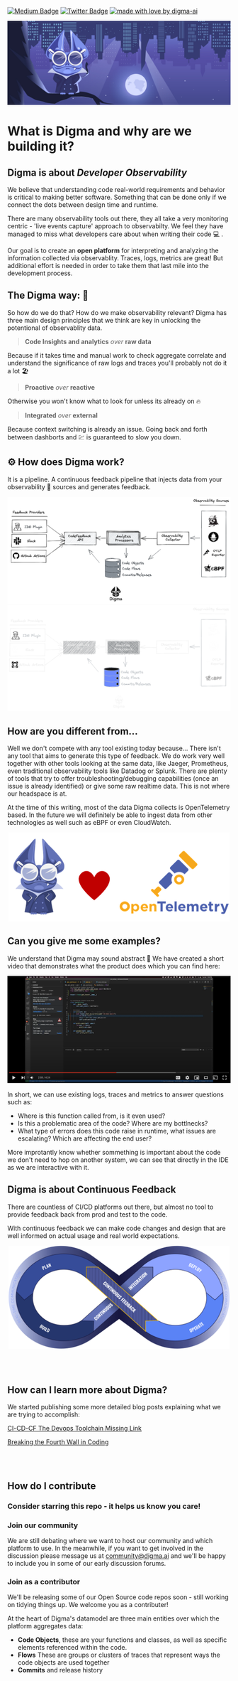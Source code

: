 <!-- Place this tag in your head or just before your close body tag. -->
[![Medium Badge](https://img.shields.io/badge/Blog-black?style=flat&logo=medium&logoColor=white&link=https://medium.com/@roni-dover)](https://medium.com/@roni-dover)
[![Twitter Badge](https://badgen.net/badge/icon/twitter?icon=twitter&label)](https://twitter.com/doppleware)
[![made with love by digma-ai](https://img.shields.io/badge/made%20with%20%E2%99%A5%20by-digma-ff1414.svg?style=flat-square)](https://github.com/digma-ai)

<p align="center">
<img src="/images/bg.jpg" >
</p>

# What is Digma and why are we building it?	

## Digma is about *Developer Observability*

We believe that understanding code real-world requirements and behavior is critical to making better software. Something that can be done only if we connect the dots between design time and runtime.

There are many observability tools out there, they all take a very monitoring centric - 'live events capture' approach to observabilty. We feel they have managed to miss what developers care about when writing their code :computer:	. 

Our goal is to create an **open platform** for interpreting and analyzing the information collected via observablity. Traces, logs, metrics are great! But additional effort is needed in order to take them that last mile into the development process.

## The Digma way: :bat:

So how do we do that? How do we make observability relevant? Digma has three main design principles that we think are key in unlocking the potentional of observablity data.

> **Code Insights and analytics** *over* **raw data**

Because if it takes time and manual work to check aggregate  correlate and understand the significance of raw logs and traces you'll probably not do it a lot :beach_umbrella:	
> **Proactive** *over* **reactive**

Otherwise you won't know what to look for unless its already on  :fire:

> **Integrated** *over* **external** 

Because context switching is already an issue. Going back and forth between dashborts and :chart: is guaranteed to slow you down. 
## :gear: How does Digma work?

It is a pipeline. A continuous feedback pipeline that injects data from your observability :telescope: sources and generates feedback.

![Digma HL Architecture](/images/architecture_light.png#gh-light-mode-only)![Digma HL Architecture](/images/architecture_dark.png#gh-dark-mode-only)


## How are you different from...

Well we don't compete with any tool existing today because... There isn't any tool that aims to generate this type of feedback. We do work very well together with other tools looking at the same data, like Jaeger, Prometheus, even traditional observability tools like Datadog or Splunk. There are plenty of tools that try to offer troubleshooting/debugging capabilities (once an issue is already identified) or give some raw realtime data. This is not where our headspace is at.

At the time of this writing, most of the data Digma collects is OpenTelemetry based. In the future we will definitely be able to ingest data from other technologies as well such as eBPF or even CloudWatch.

<p align="center">
<img src="/images/digmaloveotel.png" width="500" height="200">
</p>

## Can you give me some examples?

We understand that Digma may sound abstract :art: 
We have created a short video that demonstrates what the product does which you can find here:

<p align="center">

[![Digma in practice](/images/video-s.png)](https://youtu.be/MnJIyVVqPDU "Digma in Practice")

</p>

In short, we can use existing logs, traces and metrics to answer questions such as:

* Where is this function called from, is it even used?
* Is this a problematic area of the code? Where are my bottlnecks? 
* What type of errors does this code raise in runtime, what issues are escalating? Which are affecting the end user?

More improtantly know whether sommething is important about the code we don't need to hop on another system, we can see that directly in the IDE as we are interactive with it. 


## Digma is about Continuous Feedback

There are countless of CI/CD platforms out there, but almost no tool to provide feedback back from prod and test to the code.

With continuous feedback we can make code changes and design that are well informed on actual usage and real world expectations. 


<p align="center">
<img src="images/loop.png" width="500" height="232">
</p>

<br/>
<br/>

## How can I learn more about Digma?

We started publishing some more detailed blog posts explaining what we are trying to accomplish:

[CI-CD-CF The Devops Toolchain Missing Link](https://levelup.gitconnected.com/ci-cd-cf-the-devops-toolchains-missing-link-b5c88caf6282)

[Breaking the Fourth Wall in Coding](https://levelup.gitconnected.com/breaking-the-fourth-wall-in-coding-189055955c85)

<br/>
<br/>

## How do I contribute

### Consider starring this repo - it helps us know you care!

### Join our community

We are still debating where we want to host our community and which platform to use. In the meanwhile, if you want to get involved in the discussion please message us at community@digma.ai and we'll be happy to include you in some of our early discussion forums.

### Join as a contributor

We'll be releasing some of our Open Source code repos soon - still working on tidying things up. We welcome you as a contributer!

At the heart of Digma's datamodel are three main entities over which the platform aggregates data: 

* **Code Objects**, these are your functions and classes, as well as specific elements referenced within the code. 
* **Flows** These are groups or clusters of traces that represent ways the code objects are used together
* **Commits** and release history



